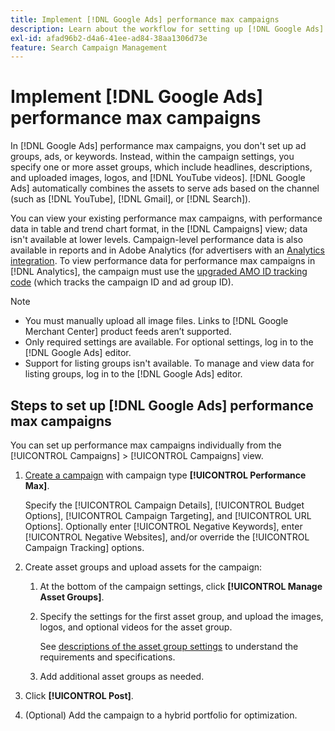 ```yaml
---
title: Implement [!DNL Google Ads] performance max campaigns
description: Learn about the workflow for setting up [!DNL Google Ads] performance max campaigns.
exl-id: afad96b2-d4a6-41ee-ad84-38aa1306d73e
feature: Search Campaign Management
---
```

# Implement [!DNL Google Ads] performance max campaigns

In [!DNL Google Ads] performance max campaigns, you don't set up ad groups, ads, or keywords. Instead, within the campaign settings, you specify one or more asset groups, which include headlines, descriptions, and uploaded images, logos, and [!DNL YouTube videos]. [!DNL Google Ads] automatically combines the assets to serve ads based on the channel (such as [!DNL YouTube], [!DNL Gmail], or [!DNL Search]).

You can view your existing performance max campaigns, with performance data in table and trend chart format, in the [!DNL Campaigns] view; data isn't available at lower levels. Campaign-level performance data is also available in reports and in Adobe Analytics (for advertisers with an [Analytics integration](/help/integrations/analytics/overview.md). To view performance data for performance max campaigns in [!DNL Analytics], the campaign must use the [upgraded AMO ID tracking code](/help/search-social-commerce/tracking/amo-id-tracking-parameter.md) (which tracks the campaign ID and ad group ID).

>[!NOTE]
>
>* You must manually upload all image files. Links to [!DNL Google Merchant Center] product feeds aren’t supported.
>* Only required settings are available. For optional settings, log in to the [!DNL Google Ads] editor.
>* Support for listing groups isn't available. To manage and view data for listing groups, log in to the [!DNL Google Ads] editor.

## Steps to set up [!DNL Google Ads] performance max campaigns

You can set up performance max campaigns individually from the [!UICONTROL Campaigns] > [!UICONTROL Campaigns] view.

1. [Create a campaign](/help/search-social-commerce/campaign-management/campaigns/campaign-manage.md) with campaign type **[!UICONTROL Performance Max]**.

   Specify the [!UICONTROL Campaign Details], [!UICONTROL Budget Options], [!UICONTROL Campaign Targeting], and [!UICONTROL URL Options]. Optionally enter [!UICONTROL Negative Keywords], enter [!UICONTROL Negative Websites], and/or override the [!UICONTROL Campaign Tracking] options.

1. Create asset groups and upload assets for the campaign:

   1. At the bottom of the campaign settings, click **[!UICONTROL Manage Asset Groups]**.
   
   1. Specify the settings for the first asset group, and upload the images, logos, and optional videos for the asset group.
   
      See [descriptions of the asset group settings](/help/search-social-commerce/campaign-management/campaigns/campaign-settings-google.md) to understand the requirements and specifications.

   1. Add additional asset groups as needed.

1. Click **[!UICONTROL Post]**.

1. (Optional) Add the campaign to a hybrid portfolio for optimization.
